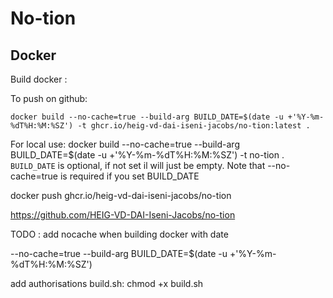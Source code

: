 # No-tion

## Docker

Build docker :

To push on github:

```
docker build --no-cache=true --build-arg BUILD_DATE=$(date -u +'%Y-%m-%dT%H:%M:%SZ') -t ghcr.io/heig-vd-dai-iseni-jacobs/no-tion:latest .
```

For local use:
docker build --no-cache=true --build-arg BUILD_DATE=$(date -u +'%Y-%m-%dT%H:%M:%SZ') -t no-tion .
`BUILD_DATE` is optional, if not set il will just be empty. Note that --no-cache=true is required if you set BUILD_DATE

docker push ghcr.io/heig-vd-dai-iseni-jacobs/no-tion

https://github.com/HEIG-VD-DAI-Iseni-Jacobs/no-tion

TODO : add nocache when building docker with date

--no-cache=true --build-arg BUILD_DATE=$(date -u +'%Y-%m-%dT%H:%M:%SZ')

add authorisations build.sh:
chmod +x build.sh